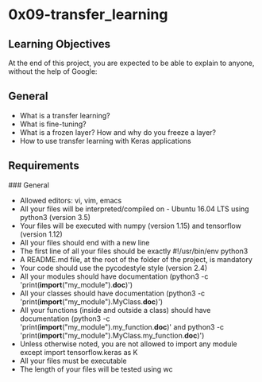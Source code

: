 # 0x09-transfer_learning

## Learning Objectives

At the end of this project, you are expected to be able to explain to anyone, without the help of Google:

## General

- What is a transfer learning?
- What is fine-tuning?
- What is a frozen layer? How and why do you freeze a layer?
- How to use transfer learning with Keras applications

## Requirements

### General

- Allowed editors: vi, vim, emacs
- All your files will be interpreted/compiled on - Ubuntu 16.04 LTS using python3 (version 3.5)
- Your files will be executed with numpy (version 1.15) and tensorflow (version 1.12)
- All your files should end with a new line
- The first line of all your files should be exactly #!/usr/bin/env python3
- A README.md file, at the root of the folder of the project, is mandatory
- Your code should use the pycodestyle style (version 2.4)
- All your modules should have documentation (python3 -c 'print(__import__("my_module").__doc__)')
- All your classes should have documentation (python3 -c 'print(__import__("my_module").MyClass.__doc__)')
- All your functions (inside and outside a class) should have documentation (python3 -c 'print(__import__("my_module").my_function.__doc__)' and python3 -c 'print(__import__("my_module").MyClass.my_function.__doc__)')
- Unless otherwise noted, you are not allowed to import any module except import tensorflow.keras as K
- All your files must be executable
- The length of your files will be tested using wc
